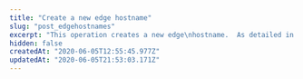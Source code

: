 ```yaml
---
title: "Create a new edge hostname"
slug: "post_edgehostnames"
excerpt: "This operation creates a new edge\nhostname.  As detailed in the sections below, you can use three\napproaches to secure new edge hostnames:\n[Standard TLS](doc:standard-tls-edge-hostname), [Enhanced TLS](doc:enhanced-tls-edge-hostname), or a\n[Shared Certificate](doc:shared-certificate-edge-hostname).\nYou can [assign a use case](#assignausecase) mapping profile\nto optimize the hostname to serve specific types of traffic.\nFor more information, see\n[Create edge hostnames using PAPI](http://learn.akamai.com/en-us/api/learn_akamai/getting_started_with_akamai_developers/core_features/create_edgehostnames.html).\nOnce the hostname is active, you can\n[Update a property's hostnames](#putpropertyversionhostnames)\nto assign it to a property. After you\n[activate a property](#postpropertyactivations), modifying your\nDNS to map the origin hostname to the edge hostname ultimately\nenables traffic on the property. For details, see\n[Enable traffic for a new edge hostname](doc:enable-traffic-for-a-new-edge-hostname).\nUse the [Edge Hostname API](https://developer.akamai.com/api/core_features/edge_hostnames/v1.html#getcertificatefortheedgehostname)\n(HAPI) to modify edge hostnames, or delete any that aren't\ncurrently assigned to an active property configuration."
hidden: false
createdAt: "2020-06-05T12:55:45.977Z"
updatedAt: "2020-06-05T21:53:03.171Z"
---
```

